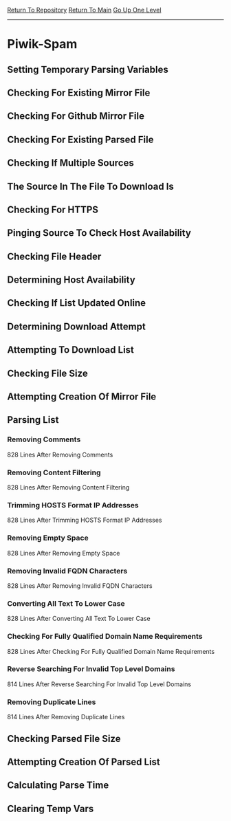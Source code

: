 [Return To Repository](https://github.com/deathbybandaid/piholeparser/)
[Return To Main](https://github.com/deathbybandaid/piholeparser/blob/master/RecentRunLogs/Mainlog.md)
[Go Up One Level](https://github.com/deathbybandaid/piholeparser/blob/master/RecentRunLogs/TopLevelScripts/30-Processing-External-Blacklists.md)
____________________________________
# Piwik-Spam
## Setting Temporary Parsing Variables
## Checking For Existing Mirror File
## Checking For Github Mirror File
## Checking For Existing Parsed File
## Checking If Multiple Sources
## The Source In The File To Download Is
## Checking For HTTPS
## Pinging Source To Check Host Availability
## Checking File Header
## Determining Host Availability
## Checking If List Updated Online
## Determining Download Attempt
## Attempting To Download List
## Checking File Size
## Attempting Creation Of Mirror File
## Parsing List
### Removing Comments
828 Lines After Removing Comments
### Removing Content Filtering
828 Lines After Removing Content Filtering
### Trimming HOSTS Format IP Addresses
828 Lines After Trimming HOSTS Format IP Addresses
### Removing Empty Space
828 Lines After Removing Empty Space
### Removing Invalid FQDN Characters
828 Lines After Removing Invalid FQDN Characters
### Converting All Text To Lower Case
828 Lines After Converting All Text To Lower Case
### Checking For Fully Qualified Domain Name Requirements
828 Lines After Checking For Fully Qualified Domain Name Requirements
### Reverse Searching For Invalid Top Level Domains
814 Lines After Reverse Searching For Invalid Top Level Domains
### Removing Duplicate Lines
814 Lines After Removing Duplicate Lines
## Checking Parsed File Size
## Attempting Creation Of Parsed List
## Calculating Parse Time
## Clearing Temp Vars
